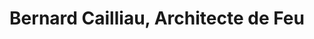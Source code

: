 ---
title: "Bernard Cailliau, Architecte de Feu"
url: /bruay-la-buissiere/bernard-cailliau-architecte-de-feu/
shop: Küchen
---